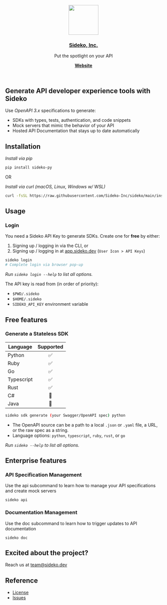 <p align="center">
  <a href="https://sideko.dev">
    <img src="https://storage.googleapis.com/sideko.appspot.com/public_assets/website_assets/logo-symbol.svg" height="96">
    <h3 align="center">Sideko, Inc.</h3>
  </a>
</p>

<p align="center">
  Put the spotlight on your API
</p>

<p align="center">
  <a href="https://sideko.dev"><strong>Website</strong></a>
</p>
<br/>

## Generate API developer experience tools with Sideko

Use _OpenAPI 3.x_ specifications to generate:
- SDKs with types, tests, authentication, and code snippets
- Mock servers that mimic the behavior of your API
- Hosted API Documentation that stays up to date automatically

## Installation

_Install via pip_

```bash
pip install sideko-py
```

OR

_Install via curl (macOS, Linux, Windows w/ WSL)_

```bash
curl -fsSL https://raw.githubusercontent.com/Sideko-Inc/sideko/main/install.sh | sh
```

## Usage

### Login

You need a Sideko API Key to generate SDKs. Create one for **free** by either:

1. Signing up / logging in via the CLI, or
2. Signing up / logging in at [app.sideko.dev](http://app.sideko.dev) (`User Icon > API Keys`)

```bash
sideko login
# Complete login via browser pop-up
```

_Run `sideko login --help` to list all options._

The API key is read from (in order of priority):

- `$PWD/.sideko`
- `$HOME/.sideko`
- `SIDEKO_API_KEY` environment variable

## Free features

### Generate a Stateless SDK

| Language   | Supported |
| ---------- | :-------: |
| Python     |    ✅     |
| Ruby       |    ✅     |
| Go         |    ✅     |
| Typescript |    ✅     |
| Rust       |    ✅     |
| C#         |    🚧     |
| Java       |    🚧     |

```bash
sideko sdk generate (your Swagger/OpenAPI spec) python
```

- The OpenAPI source can be a path to a local `.json` or `.yaml` file, a URL, or the raw spec as a string.
- Language options: `python`, `typescript`, `ruby`, `rust`, or `go`

_Run `sideko --help` to list all options._

## Enterprise features

### API Specification Management
Use the api subcommand to learn how to manage your API specifications and create mock servers
```
sideko api
```

### Documentation Management
Use the doc subcommand to learn how to trigger updates to API documentation 
```
sideko doc
```


## Excited about the project?

Reach us at team@sideko.dev

## Reference

- [License](./LICENSE)
- [Issues](https://github.com/Sideko-Inc/sideko/issues/new)
